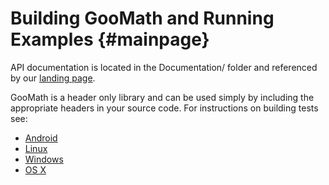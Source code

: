 Building GooMath and Running Examples {#mainpage}
=======================================

API documentation is located in the Documentation/ folder and referenced
by our [landing page](../../index.html).

GooMath is a header only library and can be used simply by including the
appropriate headers in your source code. For instructions on building
tests see:
- [Android](md__building_android.html)
- [Linux](md__building_linux.html)
- [Windows](md__building_windows.html)
- [OS X](md__building_o_s_x.html)
